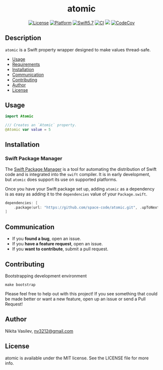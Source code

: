<h1 align="center" style="margin-top: 0px;">atomic</h1>

<p align="center">
<a href="https://github.com/space-code/atomic/blob/main/LICENSE"><img alt="License" src="https://img.shields.io/github/license/space-code/atomic?style=flat"></a> 
<a href="https://developer.apple.com/"><img alt="Platform" src="https://img.shields.io/badge/platform-ios%20%7C%20osx%20%7C%20watchos%20%7C%20tvos-%23989898"/></a> 
<a href="https://developer.apple.com/swift"><img alt="Swift5.7" src="https://img.shields.io/badge/language-Swift5.7-orange.svg"/></a>
<a href="https://github.com/space-code/atomic"><img alt="CI" src="https://github.com/space-code/atomic/actions/workflows/ci.yml/badge.svg?branch=main"></a>
<a href="https://github.com/apple/swift-package-manager" alt="Atomic on Swift Package Manager" title="Atomic on Swift Package Manager"><img src="https://img.shields.io/badge/Swift%20Package%20Manager-compatible-brightgreen.svg" /></a>
<a href="https://codecov.io/gh/space-code/atomic"><img alt="CodeCov" src="https://codecov.io/gh/space-code/atomic/graph/badge.svg?token=XEAA2PB5PP"></a>
</p>

## Description
`atomic` is a Swift property wrapper designed to make values thread-safe.

- [Usage](#usage)
- [Requirements](#requirements)
- [Installation](#installation)
- [Communication](#communication)
- [Contributing](#contributing)
- [Author](#author)
- [License](#license)

## Usage

```swift
import Atomic

/// Creates an `Atomic` property.
@Atomic var value = 5
```

## Installation
### Swift Package Manager

The [Swift Package Manager](https://swift.org/package-manager/) is a tool for automating the distribution of Swift code and is integrated into the `swift` compiler. It is in early development, but `atomic` does support its use on supported platforms.

Once you have your Swift package set up, adding `atomic` as a dependency is as easy as adding it to the `dependencies` value of your `Package.swift`.

```swift
dependencies: [
    .package(url: "https://github.com/space-code/atomic.git", .upToNextMajor(from: "1.0.0"))
]
```

## Communication
- If you **found a bug**, open an issue.
- If you **have a feature request**, open an issue.
- If you **want to contribute**, submit a pull request.

## Contributing
Bootstrapping development environment

```
make bootstrap
```

Please feel free to help out with this project! If you see something that could be made better or want a new feature, open up an issue or send a Pull Request!

## Author
Nikita Vasilev, nv3212@gmail.com

## License
atomic is available under the MIT license. See the LICENSE file for more info.